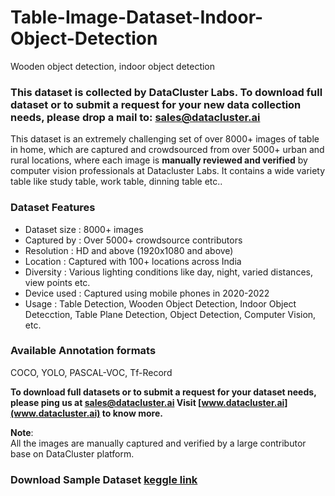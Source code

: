 # Table-Image-Dataset-Indoor-Object-Detection
Wooden object detection, indoor object detection


### **This dataset is collected by DataCluster Labs. To download full dataset or to submit a request for your new data collection needs, please drop a mail to:&nbsp;[sales@datacluster.ai](mailto:sales@datacluster.ai)**

This dataset is an extremely challenging set of over 8000+ images of table in home, which are captured and crowdsourced from over 5000+ urban and rural locations, where each image is **manually reviewed and verified** by computer vision professionals at Datacluster Labs. It contains a wide variety table like study table, work table, dinning table etc..

### **Dataset Features**

- Dataset size : 8000+ images
- Captured by  : Over 5000+ crowdsource contributors
- Resolution   : HD and above (1920x1080 and above)
- Location     : Captured with 100+ locations across India
- Diversity    : Various lighting conditions like day, night, varied distances, view points etc.
- Device used  : Captured using mobile phones in 2020-2022  
- Usage 	   : Table Detection, Wooden Object Detection, Indoor Object Detecction, Table Plane Detection, Object Detection, Computer Vision, etc.

### Available Annotation formats

COCO, YOLO, PASCAL-VOC, Tf-Record

**To download full datasets or to submit a request for your dataset needs, please ping us at [sales@datacluster.ai](sales@datacluster.ai) Visit [www.datacluster.ai](www.datacluster.ai) to know more.**  

**Note**:  
All the images are manually captured and verified by a large contributor base on DataCluster platform.  


### **Download Sample Dataset**  [keggle link](https://www.kaggle.com/datasets/dataclusterlabs/table-image-dataset-indoor-object-detection)
